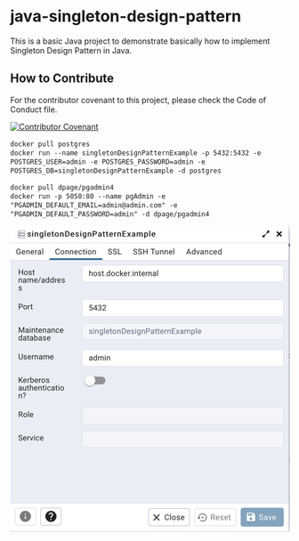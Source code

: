 # java-singleton-design-pattern
This is a basic Java project to demonstrate basically how to implement Singleton Design Pattern in Java.

## How to Contribute

For the contributor covenant to this project, please check the Code of Conduct file.

[![Contributor Covenant](https://img.shields.io/badge/Contributor%20Covenant-2.1-4baaaa.svg)](CODE_OF_CONDUCT.md)

```
docker pull postgres
docker run --name singletonDesignPatternExample -p 5432:5432 -e POSTGRES_USER=admin -e POSTGRES_PASSWORD=admin -e POSTGRES_DB=singletonDesignPatternExample -d postgres
```

```
docker pull dpage/pgadmin4
docker run -p 5050:80 --name pgAdmin -e "PGADMIN_DEFAULT_EMAIL=admin@admin.com" -e "PGADMIN_DEFAULT_PASSWORD=admin" -d dpage/pgadmin4
```

![pgAdminServerRegistration.png](assets/img/pgAdminServerRegistration.png)